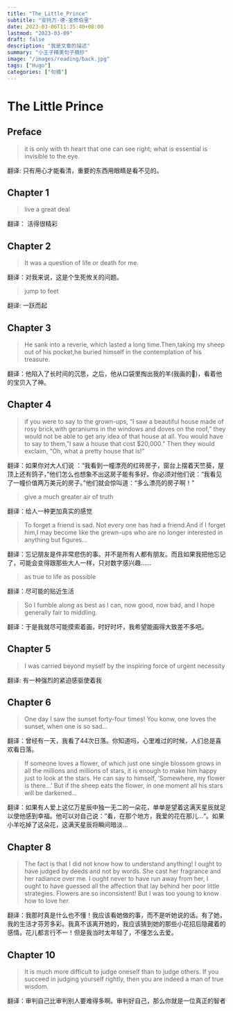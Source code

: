 ```yaml
---
title: "The_Little_Prince"
subtitle: "安托万·德·圣修伯里"
date: 2023-03-06T11:35:40+08:00
lastmod: "2023-03-09"
draft: false
description: "我是文章的描述"
summary: "小王子精美句子摘抄"
image: "/images/reading/back.jpg"
tags: ["Hugo"]
categories: ["句摘"]
---
```


# The Little Prince
## Preface

> it is only with th heart that one can see right; what is essential is invisible to the eye.

翻译: 只有用心才能看清，重要的东西用眼睛是看不见的。

## Chapter 1
> live a great deal

翻译： 活得很精彩

## Chapter 2
> It was a question of life or death for me.

翻译：对我来说，这是个生死攸关的问题。
> jump to feet

翻译: 一跃而起


## Chapter 3
> He sank into a reverie, which lasted a long time.Then,taking my sheep out of his pocket,he buried himself in the contemplation of his treasure.

翻译：他陷入了长时间的沉思，之后，他从口袋里掏出我的羊(我画的🐑)，看着他的宝贝入了神。

## Chapter 4
> if you were to say to the grown-ups, “I saw a beautiful house made of rosy brick,with geraniums in the windows and doves on the roof,” they would not be able to get any idea of that house at all. You would have to say to them,”I saw a house that cost $20,000.” Then they would exclaim, “Oh, what a pretty house that is!”

翻译：如果你对大人们说 ：“我看到一幢漂亮的红砖房子，窗台上摆着天竺葵，屋顶上还有鸽子，”他们怎么也想象不出这房子能有多好。你必须对他们说：“我看见了一幢价值两万美元的房子。”他们就会惊叫道：“多么漂亮的房子啊！”

> give a much greater air of truth

翻译：给人一种更加真实的感觉

> To forget a friend is sad. Not every one has had a friend.And if I forget him,I may become like the grewn-ups who are no longer interested in anything but figures…

翻译：忘记朋友是件非常悲伤的事。并不是所有人都有朋友。而且如果我把他忘记了，可能会变得跟那些大人一样，只对数字感兴趣......

> as true to life as possible

翻译：尽可能的贴近生活

> So I fumble along as best as I can, now good, now bad, and I hope generally fair to middling.

翻译：于是我就尽可能摸索着画，时好时坏，我希望能画得大致差不多吧。


## Chapter 5

> I was carried beyond myself by the inspiring force of urgent necessity

翻译: 有一种强烈的紧迫感驱使着我

## Chapter 6

> One day I saw the sunset forty-four times! You konw, one loves the sunset, when one is so sad...

翻译：曾经有一天，我看了44次日落。你知道吗，心里难过的时候，人们总是喜欢看日落。

> If someone loves a flower, of which just one single blossom grows in all the millions and millions of stars, it is enough to make him happy just to look at the stars. He can say to himself, ‘Somewhere, my flower is there...’ But if the sheep eats the flower, in one moment all his stars will be darkened...

翻译：如果有人爱上这亿万星辰中独一无二的一朵花，单单是望着这满天星辰就足以使他感到幸福。他可以对自己说：”看，在那个地方，我爱的花在那儿...“。如果小羊吃掉了这朵花，这满天星辰将瞬间暗淡...

## Chapter 8

> The fact is that I did not know how to understand anything! I ought to have judged by deeds and not by words. She cast her fragrance and her radiance over me. I ought never to have run away from her, I ought to have guessed all the affection that lay behind her poor little strategies. Flowers are so inconsistent! But I was too young to know how to love her.

翻译：我那时真是什么也不懂！我应该看她做的事，而不是听她说的话。有了她，我的生活才芬芳多彩。我真不该离开她的，我应该猜到她的那些小花招后隐藏着的感情。花儿都言行不一！但是我当时太年轻了，不懂怎么去爱。

## Chapter 10

> It is much more difficult to judge oneself than to judge others. If you succeed in judging yourself rightly, then you are indeed a man of true wisdom.


翻译：审判自己比审判别人要难得多啊。审判好自己，那么你就是一位真正的智者


